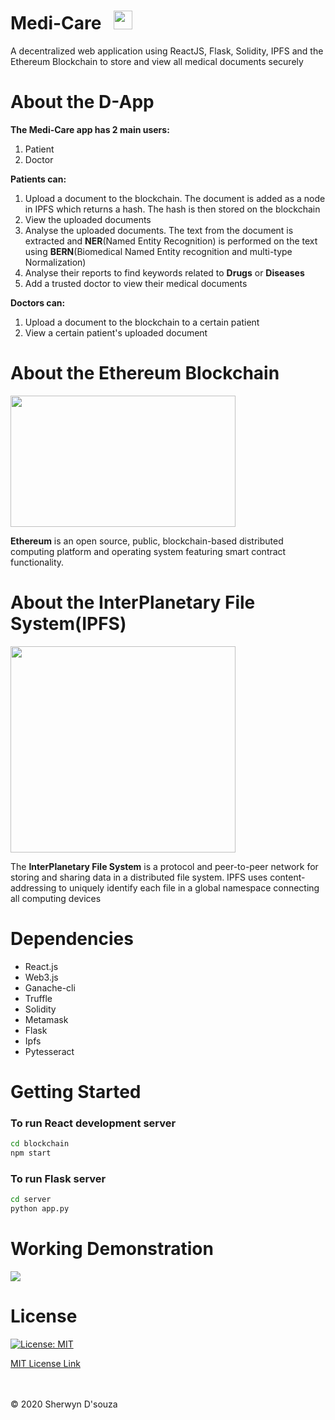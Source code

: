 # Medi-Care &nbsp; <img src="https://pbs.twimg.com/profile_images/653586573/Logo_wc-2_400x400.png" height="30px" width="30px"/>

A decentralized web application using ReactJS, Flask, Solidity, IPFS and the Ethereum Blockchain to store and view all medical documents securely

# About the D-App

<b>The Medi-Care app has 2 main users:</b>
1. Patient 
2. Doctor

<b>Patients can:</b>
<ol>
<li> Upload a document to the blockchain. The document is added as a node in IPFS which returns a hash. The hash is then stored on the blockchain</li>
<li> View the uploaded documents</li>
<li> Analyse the uploaded documents. The text from the document is extracted and <b>NER</b>(Named Entity Recognition) is performed on the text using <b>BERN</b>(Biomedical Named Entity recognition and multi-type Normalization)</li>
<li> Analyse their reports to find keywords related to <b>Drugs</b> or <b>Diseases</b></li>
<li> Add a trusted doctor to view their medical documents</li>
</ol>

<b>Doctors can:</b>
<ol>
<li> Upload a document to the blockchain to a certain patient</li>
<li> View a certain patient's uploaded document</li>
</ol>

# About the Ethereum Blockchain

<img src="https://miro.medium.com/max/16000/1*AReX8uZOZKpGcvuUjogh0g.png" height="210px" width="360px"/>

<b>Ethereum</b> is an open source, public, blockchain-based distributed computing platform and operating system featuring smart contract functionality.

# About the InterPlanetary File System(IPFS)

<img src="https://upload.wikimedia.org/wikipedia/commons/1/18/Ipfs-logo-1024-ice-text.png" height="330px" width="360px"/>

The <b>InterPlanetary File System</b> is a protocol and peer-to-peer network for storing and sharing data in a distributed file system. IPFS uses content-addressing to uniquely identify each file in a global namespace connecting all computing devices

# Dependencies
<ul>
  <li>React.js</li>
  <li>Web3.js</li>
  <li>Ganache-cli</li>
  <li>Truffle</li>
  <li>Solidity</li>
  <li>Metamask</li>
  <li>Flask</li>
  <li>Ipfs</li>
  <li>Pytesseract</li>
</ul>


# Getting Started

### To run React development server

```bash
cd blockchain
npm start
```

### To run Flask server
```bash
cd server
python app.py
```
# Working Demonstration

![](Readme_requirements/Medi-Care.gif)

# License

[![License: MIT](https://img.shields.io/badge/License-MIT-yellow.svg)](https://opensource.org/licenses/MIT)

[MIT License Link](https://github.com/sherwyn11/Medi-Care/blob/master/LICENSE)

<br></br>
© 2020 Sherwyn D'souza
